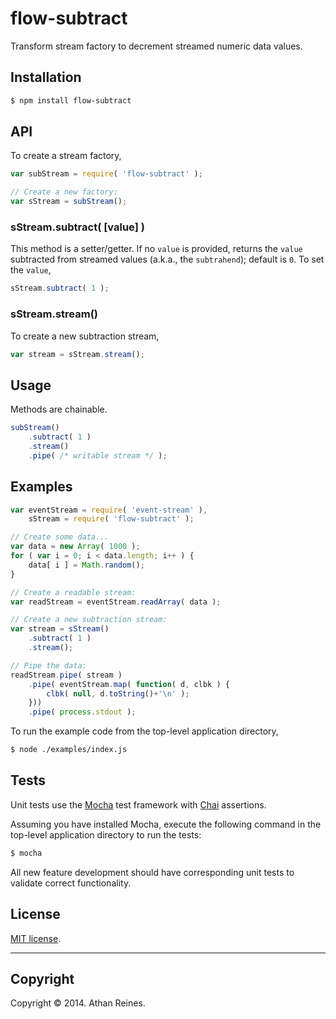 flow-subtract
=============

Transform stream factory to decrement streamed numeric data values.


## Installation

``` bash
$ npm install flow-subtract
```

## API

To create a stream factory,

``` javascript
var subStream = require( 'flow-subtract' );

// Create a new factory:
var sStream = subStream();
```

### sStream.subtract( [value] )

This method is a setter/getter. If no `value` is provided, returns the `value` subtracted from streamed values (a.k.a., the `subtrahend`); default is `0`. To set the `value`,

``` javascript
sStream.subtract( 1 );
```

### sStream.stream()

To create a new subtraction stream,

``` javascript
var stream = sStream.stream();
```


## Usage

Methods are chainable.

``` javascript
subStream()
	.subtract( 1 )
	.stream()
	.pipe( /* writable stream */ );
```


## Examples

``` javascript
var eventStream = require( 'event-stream' ),
	sStream = require( 'flow-subtract' );

// Create some data...
var data = new Array( 1000 );
for ( var i = 0; i < data.length; i++ ) {
	data[ i ] = Math.random();
}

// Create a readable stream:
var readStream = eventStream.readArray( data );

// Create a new subtraction stream:
var stream = sStream()
	.subtract( 1 )
	.stream();

// Pipe the data:
readStream.pipe( stream )
	.pipe( eventStream.map( function( d, clbk ) {
		clbk( null, d.toString()+'\n' );
	}))
	.pipe( process.stdout );
```

To run the example code from the top-level application directory,

``` bash
$ node ./examples/index.js
```


## Tests

Unit tests use the [Mocha](http://visionmedia.github.io/mocha) test framework with [Chai](http://chaijs.com) assertions.

Assuming you have installed Mocha, execute the following command in the top-level application directory to run the tests:

``` bash
$ mocha
```

All new feature development should have corresponding unit tests to validate correct functionality.


## License

[MIT license](http://opensource.org/licenses/MIT). 


---
## Copyright

Copyright &copy; 2014. Athan Reines.

